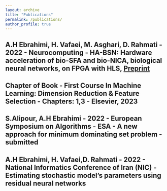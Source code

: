 ```yaml
---
layout: archive
title: "Publications"
permalink: /publications/
author_profile: true
---
```


## **A.H Ebrahimi**, H. Vafaei, M. Asghari, D. Rahmati - 2022 - Neurocomputing - HA-BSN: Hardware acceleration of bio-SFA and bio-NICA, biological neural networks, on FPGA with HLS, [Preprint](https://papers.ssrn.com/sol3/papers.cfm?abstract_id=4517541)

## Chapter of Book - First Course In Machine Learning: Dimension Reduction & Feature Selection - Chapters: 1,3 - Elsevier, 2023

## S.Alipour, **A.H Ebrahimi** - 2022 - European Symposium on Algorithms - ESA - A new approach for minimum dominating set problem - submitted

## **A.H Ebrahimi**, H. Vafaei,D. Rahmati - 2022 - National Informatics Conference of Iran (NIC) - Estimating stochastic model’s parameters using residual neural networks
